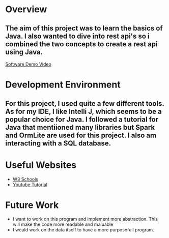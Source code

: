 # Overview

## The aim of this project was to learn the basics of Java. I also wanted to dive into rest api's so i combined the two concepts to create a rest api using Java.

[Software Demo Video](http://youtube.link.goes.here)

# Development Environment

## For this project, I used quite a few different tools. As for my IDE, I like Intelli J, which seems to be a popular choice for Java. I followed a tutorial for Java that mentiioned many libraries but Spark and OrmLite are used for this project. I also am interacting with a SQL database. 

# Useful Websites

* [W3 Schools](https://www.w3schools.com/java/default.asp)
* [Youtube Tutorial](https://www.youtube.com/watch?v=7YcW25PHnAA)

# Future Work

* I want to work on this program and implement more abstraction. This will make the code more readable and maluable
* I would work on the data itself to have a more purposefull program.
